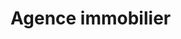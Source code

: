 # Agence immobilier

[//]: # ([https://mission-c2c.com]&#40;https://mission-c2c.com/&#41;)

[//]: # (> Website Development Matchmaking Platform)

[//]: # ()
[//]: # (> Plateforme de Mise en Relation pour le Développement de Sites Web)

[//]: # ()
[//]: # (## Description)


